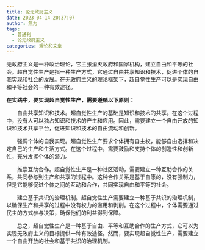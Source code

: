 ```yaml
---
title: 论无政府主义
date: 2023-04-14 20:37:07
author: 無为
tags:
  - 普通刊
  - 论无政府主义
categories: 理论和文章
---
```


无政府主义是一种政治理论，它主张消灭政府和国家机构，建立自由和平等的社会。超自觉性生产是指一种生产方式，它通过自由共享知识和技术，促进个体的自我实现和社会的发展。在无政府主义的理论框架下，超自觉性生产可以是实现自由和平等社会的一种有效途径。

**在实践中，要实现超自觉性生产，需要遵循以下原则：**

　　自由共享知识和技术。超自觉性生产的基础是知识和技术的共享。在这个过程中，没有人可以独占知识和技术的产生和应用。因此，需要建立一个自由开放的知识和技术共享平台，促进知识和技术的自由流动和创新。

　　强调个体的自我实现。超自觉性生产要求个体拥有自主权，能够自由选择和决定自己的生产和生活方式。在这个过程中，需要鼓励和支持个体的创造性和创新性，充分发挥个体的潜力。

　　推崇互助合作。超自觉性生产是一种社区活动，需要建立一种互助合作的关系，共同参与到生产和共享的过程中。这种合作关系是基于自愿的，没有强制力，但是它能够促进个体之间的互动和合作，共同实现自由和平等的社会。

　　建立基于共识的治理机制。超自觉性生产需要建立一种基于共识的治理机制，以确保生产和共享的过程中没有权力的滥用和剥削。在这个过程中，个体需要通过民主的方式参与决策，确保他们的利益得到保障。

　　总之，超自觉性生产是一种基于自由、平等和互助合作的生产方式，它可以为实现无政府主义的目标提供一种有效途径。然而，要实现超自觉性生产，需要建立一个自由开放的社会和基于共识的治理机制。
